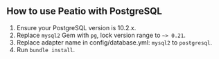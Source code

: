 ## How to use Peatio with PostgreSQL

1. Ensure your PostgreSQL version is 10.2.x.
2. Replace `mysql2` Gem with `pg`, lock version range to `~> 0.21`.
3. Replace adapter name in config/database.yml: `mysql2` to `postgresql`.
4. Run `bundle install`.
